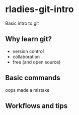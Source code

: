 # rladies-git-intro
Basic intro to git

## Why learn git?
- version control
- collaboration
- free (and open source)

## Basic commands
oops made a mistake

## Workflows and tips
